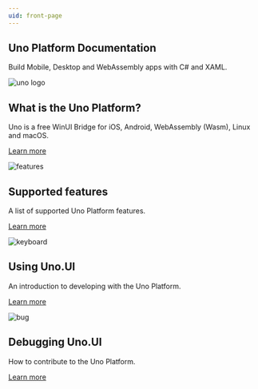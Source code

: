 ```yaml
---
uid: front-page
---
```


<!-- markdownlint-disable MD041 -->

<section class="intro">
<h1>Uno Platform Documentation</h1>
<p>Build Mobile, Desktop and WebAssembly apps with C# and XAML.</p>

</section>

<section class="headerboxes">

<div class="container">
<div class="row">

<div class="col-md-6 col-xs-12 headerbox">
<div class="headerbox-inner clearfix">
<img src="images/uno.png" alt="uno logo" class="icon" />
<h2>What is the Uno Platform?</h2>
<p>Uno is a free WinUI Bridge for iOS, Android, WebAssembly (Wasm), Linux and macOS.</p>
<span class="button turquoise">

[Learn more](articles/intro.md)

</span>

</div>
</div>

<div class="col-md-6 col-xs-12 headerbox">
<div class="headerbox-inner clearfix">
<img src="images/features.png" alt="features" class="icon" />
<h2>Supported features</h2>
<p>A list of supported Uno Platform features.</p>
<span class="button turquoise">

[Learn more](articles/supported-features.md)

</span>

</div>
</div>

<div class="clearfix"></div>

<div class="col-md-6 col-xs-12 headerbox">
<div class="headerbox-inner clearfix">
<img src="images/keyboard.png" alt="keyboard" class="icon" />
<h2>Using Uno.UI</h2>
<p>An introduction to developing with the Uno Platform.</p>
<span class="button turquoise">

[Learn more](articles/using-uno-ui.md)

</span>

</div>
</div>

<div class="col-md-6 col-xs-12 headerbox">
<div class="headerbox-inner clearfix">
<img src="images/bug.png" alt="bug" class="icon" />
<h2>Debugging Uno.UI</h2>
<p>How to contribute to the Uno Platform.</p>
<span class="button turquoise">

[Learn more](articles/contributing/guidelines/debugging-uno-ui.md)

</span>

</div>
</div>
</div>

</div>
</section>
